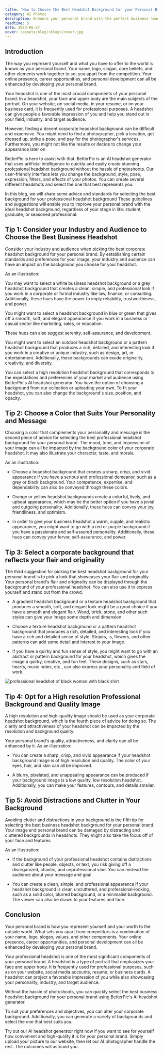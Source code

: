 ```yaml
---
title: 'How to Choose the Best Headshot Background for your Personal Brand'
category: AI Photos
description: Enhance your personal brand with the perfect business headshot background. Use BetterPic's AI headshot generator for high-quality results without the hassle of photoshoots.
readtime: 5
date: 2023-06-27
cover: /assets/blog/<blog>/cover.jpg
---
```

## Introduction
The way you represent yourself and what you have to offer to the world is known as your personal brand. Your name, logo, slogan, core beliefs, and other elements work together to set you apart from the competition. Your online presence, career opportunities, and personal development can all be enhanced by developing your personal brand.

Your headshot is one of the most crucial components of your personal brand. In a headshot, your face and upper body are the main subjects of the portrait. On your website, on social media, in your resume, or on your business card, it is frequently used for professional purposes. A headshot can give people a favorable impression of you and help you stand out in your field, industry, and target audience.

However, finding a decent corporate headshot background can be difficult and expensive. You might need to find a photographer, pick a location, get dressed up, strike a pose, and pay for the photographer's services. Furthermore, you might not like the results or decide to change your appearance later on.

BetterPic is here to assist with that. BetterPic is an AI headshot generator that uses artificial intelligence to quickly and easily create stunning professional headshot background without the hassle of photoshoots. Our user-friendly interface lets you change the background, style, pose, expression, filters, and effects of your photos. You can create several different headshots and select the one that best represents you.

In this blog, we will share some advice and standards for selecting the best background for your professional headshot background These guidelines and suggestions will enable you to improve your personal brand with the ideal headshot background, regardless of your stage in life: student, graduate, or seasoned professional.

## Tip 1: Consider your Industry and Audience to Choose the Best Business Headshot
Consider your industry and audience when picking the best corporate headshot background for your personal brand. By establishing certain standards and preferences for your image, your industry and audience can have an impact on the background you choose for your headshot.

As an illustration:

You may want to select a white business headshot background or a grey headshot background that creates a clean, simple, and professional look if you work in a corporate or formal industry like law, finance, or consulting. Additionally, these hues have the power to imply reliability, trustworthiness, and power.

You might want to select a headshot background in blue or green that gives off a smooth, soft, and elegant appearance if you work in a business or casual sector like marketing, sales, or education.

These hues can also suggest serenity, self-assurance, and development.

You might want to select an outdoor headshot background or a pattern headshot background that produces a rich, detailed, and interesting look if you work in a creative or unique industry, such as design, art, or entertainment. Additionally, these backgrounds can exude originality, creativity, and diversity.

You can select a high resolution headshot background that corresponds to the expectations and preferences of your market and audience using BetterPic's AI headshot generator. You have the option of choosing a background from our collection or uploading your own. To fit your headshot, you can also change the background's size, position, and opacity.

## Tip 2: Choose a Color that Suits Your Personality and Message
Choosing a color that complements your personality and message is the second piece of advice for selecting the best professional headshot background for your personal brand. The mood, tone, and impression of your image can all be impacted by the background color of your corporate headshot. It may also illustrate your character, taste, and morals.

As an illustration:

- Choose a headshot background that creates a sharp, crisp, and vivid appearance if you have a serious and professional demeanor, such as a grey or black background. Your competence, expertise, and dependability can also be conveyed through these colors.

- Orange or yellow headshot backgrounds create a colorful, lively, and upbeat appearance, which may be the better option if you have a jovial and outgoing personality. Additionally, these hues can convey your joy, friendliness, and optimism.

- In order to give your business headshot a warm, supple, and realistic appearance, you might want to go with a red or purple background if you have a passionate and self-assured personality. Additionally, these hues can convey your fervor, self-assurance, and power.

## Tip 3: Select a corporate background that reflects your flair and originality
The third suggestion for picking the best headshot background for your personal brand is to pick a look that showcases your flair and originality. Your personal brand's flair and originality can be displayed through the background of your professional headshot. You can also use it to express yourself and stand out from the crowd.

- A gradient headshot background or a texture headshot background that produces a smooth, soft, and elegant look might be a good choice if you have a smooth and elegant flair. Wood, brick, stone, and other such styles can give your image some depth and dimension.

- Choose a texture headshot background or a pattern headshot background that produces a rich, detailed, and interesting look if you have a rich and detailed sense of style. Stripes, .s, flowers, and other patterns can add some detail and interest to your image.

- If you have a quirky and fun sense of style, you might want to go with an abstract or pattern background for your headshot, which gives the image a quirky, creative, and fun feel. These designs, such as stars, hearts, music notes, etc., can also express your personality and field of work.

![professional headshot of black woman with black shirt](https://www.betterpic.io/_vercel/image?url=/assets/blog/media/model-examples-1/betterpic-generated-headshot-266.jpg&w=768&q=70)

## Tip 4: Opt for a High resolution Professional Background and Quality Image
A high resolution and high-quality image should be used as your corporate headshot background, which is the fourth piece of advice for doing so. The clarity and attractiveness of your headshot can be impacted by the resolution and background quality.

Your personal brand's quality, attractiveness, and clarity can all be enhanced by it. As an illustration:

- You can create a sharp, crisp, and vivid appearance if your headshot background image is of high resolution and quality. The color of your eyes, hair, and skin can all be improved.

- A blurry, pixelated, and unappealing appearance can be produced if your background image is a low quality, low resolution headshot. Additionally, you can make your features, contours, and details smaller.

## Tip 5: Avoid Distractions and Clutter in Your Background
Avoiding clutter and distractions in your background is the fifth tip for selecting the best business headshot background for your personal brand. Your image and personal brand can be damaged by distracting and cluttered backgrounds in headshots. They might also take the focus off of your face and features.

As an illustration:

- If the background of your professional headshot contains distractions and clutter like people, objects, or text, you risk giving off a disorganized, chaotic, and unprofessional vibe. You can mislead the audience about your message and goal.

- You can create a clean, simple, and professional appearance if your headshot background is clear, uncluttered, and professional-looking, such as a solid color, blurred background, or a minimalist background. The viewer can also be drawn to your features and face.

## Conclusion
Your personal brand is how you represent yourself and your worth to the outside world. What sets you apart from competitors is a combination of your name, logo, slogan, values, and other components. Your online presence, career opportunities, and personal development can all be enhanced by developing your personal brand.

Your professional headshot is one of the most significant components of your personal brand. A headshot is a type of portrait that emphasizes your face and upper body. It is frequently used for professional purposes, such as on your website, social media accounts, resume, or business cards. A headshot can project a favorable impression of you while also showcasing your personality, industry, and target audience.

Without the hassle of photoshoots, you can quickly select the best business headshot background for your personal brand using BetterPic's AI headshot generator.

To suit your preferences and objectives, you can alter your corporate background.
Additionally, you can generate a variety of backgrounds and select the one that best suits you.

Try out our AI headshot generator right now if you want to see for yourself how convenient and high-quality it is for your personal brand. Simply upload your picture to our website, then let our AI photographer handle the rest. The outcomes will astound you.